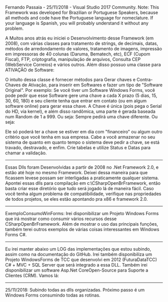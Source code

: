 Fernando Passaia - 25/11/2018 - Visual Studio 2017 Community.
Note: This Framework was developed for Brazilian or Portuguese Speakers, because all methods and code have the Portuguese language for nomeclature. If your language is Spanish, you will probably understand it without any problem.

A Muitos anos atrás eu iniciei o Desenvolvimento desse Framework (em 2008), com várias classes para tratamento de strings, de decimais, datas,
métodos de arredondamento de valores, tratamento de imagens, impressão em impressoras de 40 colunas (Daruma, Bematech, etc), ECF (Cupom Fiscal), FTP, criptografia, manipulação de arquivos, Consulta CEP (WebService Correios) e vários outros. Além disso possuo uma classe para ATIVAÇÃO de Software:

O intuíto dessa classe é fornecer métodos para Gerar chaves e Contra-Chaves de Ativação, para inserir em Softwares e fazer um tipo de "Software Original". Por exemplo: Se você tiver um Software Windows Forms, você pode pedir que esse Software gere uma chave a cada X prazo (5 dias, 15, 30, 60, 180) e seu cliente tenha que entrar em contato (ou em algum software online) para gerar essa chave. A Chave é única (pois pega o Serial do HD, via kernel), e além disso randômica, uma parte é gerada baseada num Random de 1 a 999. Ou seja: Sempre pedirá uma chave diferente. Ou seja:

Ele só poderá ter a chave se estiver em dia com "financeiro" ou algum outro critério que você tenha em sua empresa. Cabe a você armazenar no seu sistema de quanto em quanto tempo o sistema deve pedir a chave, se está travado, destravado, e enfim. Crie tabelas e utilize Status e Datas para chamar a validação.

----------------------------------------------------------------------------------------------------------------------------------------------

Essas Dlls foram Desenvolvidas a partir de 2008 no .Net Framework 2.0, e estão até hoje no mesmo Framework. Deixei dessa maneira para que ficassem levese possam ser interligadas a praticamente qualquer sistema. Apontei essas dlls para compilação em c:\CSharpOpenBrFramework, então basta criar esse diretório que tudo será jogado lá de maneira fácil. Caso você tenha algum problema de compatibilidade, verifique nas propriedades de todos projetos, se eles estão apontando pra x86 e framework 2.0.

----------------------------------------------------------------------------------------------------------------------------------------------

ExemploConsumoWinForms: Irei disponibilizar um Projeto Windows Forms que irá mostrar como consumir vários recursos desse CSharpOpenBrFramework. Além de mostrar o uso das principais funções, também terei outros exemplos de várias coisas interessantes em Windows Forms C#.

----------------------------------------------------------------------------------------------------------------------------------------------

Eu irei manter abaixo um LOG das implementações que estou subindo, assim como na documentação do GitHub. Irei também disponibiliza um Projeto WindowsForms de TCC que desenvolvi em 2012 (FuturaDataTCC) C# + MVC + SQL Server que será integrado a essa DLL. Também irei disponibilizar um software Asp.Net CoreOpen-Source para Suporte a Clientes (CRM). Vamos lá:

----------------------------------------------------------------------------------------------------------------------------------------------

25/11/2018: Subindo todas as dlls organizadas. Próximo passo é um Windows Forms consumindo todas as rotinas.
